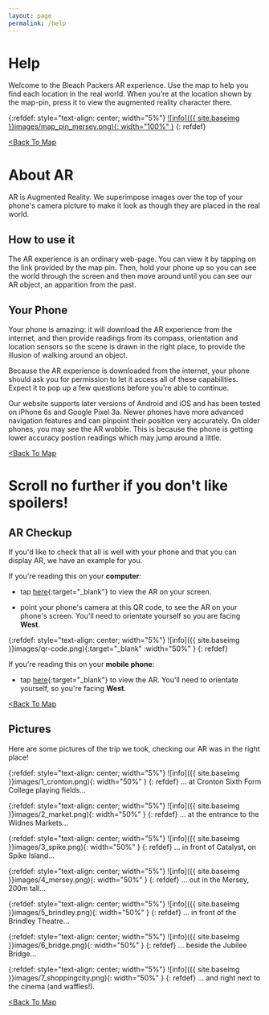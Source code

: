 ```yaml
---
layout: page
permalink: /help
---
```


# Help
Welcome to the Bleach Packers AR experience. Use the map to help you find each location in the real world. 
When you’re at the location shown by the map-pin, press it to view the augmented reality character there.

{:refdef: style="text-align: center; width="5%"}
[![info]({{ site.baseimg }}images/map_pin_mersey.png){: width="100%" }](/BleachPackersMap/map)
{: refdef}


[<Back To Map](/BleachPackersMap/map)

# About AR
AR is Augmented Reality. We superimpose images over the top of your phone's camera picture to make it look as though they are placed in the real world.

## How to use it
The AR experience is an ordinary web-page. You can view it by tapping on the link provided by the map pin. Then, hold your phone up so you can see the world through the screen and then move around until you can see our AR object, an 
apparition from the past.


## Your Phone
Your phone is amazing: it will download the AR experience from the internet, and then provide readings from its compass, orientation and location sensors so the scene is drawn in the right place, to provide the illusion of walking around an object.

Because the AR experience is downloaded from the internet, your phone should ask you for permission to let it access all of these capabilities. Expect it to pop up a few questions before you're able to continue.

Our website supports later versions of Android and iOS and has been tested on iPhone 6s and Google Pixel 3a. Newer phones have more advanced navigation features and can pinpoint their position very accurately. On older phones, you may see the AR wobble. This is because the phone is getting lower accuracy postion readings which may jump around a little. 

[<Back To Map](/BleachPackersMap/map)

# Scroll no further if you don't like spoilers!

## AR Checkup

If you'd like to check that all is well with your phone and that you can display AR, we have an example for you.

If you're reading this on your **computer**:

* tap [here](https://rescuestationcic.github.io/BleachPackers/?simulate=true&dist=3.66&bearing=180&params=eyJsYXQiOjUzLjM2MjMzMTMxNzI0Nzg2LCJsb24iOi0yLjcyNjg3MjI5NjcxNzAyNSwiYWx0X20iOjAsImhlaWdodF9tIjoyLCJwZXJpb2RfcyI6MTAsIm9wYWNpdHkiOjAuNiwibW9kZWxfaGVpZ2h0X20iOjEuNiwiY194IjowLCJjX3kiOjAsImNfeiI6MCwiY19yeCI6MCwiY19yeSI6MCwiY19yeiI6MH0=){:target="_blank"}  to view the AR on your screen. 

* point your phone's camera at this QR code, to see the AR on your phone's screen. You'll need to orientate yourself so you are facing **West**.

{:refdef: style="text-align: center; width="5%"}
![info]({{ site.baseimg }}images/qr-code.png){:target="_blank" :width="50%" }
{: refdef}

If you're reading this on your **mobile phone**:
* tap [here](https://rescuestationcic.github.io/BleachPackers/?simulate=true&dist=3.66&bearing=90&params=eyJsYXQiOjUzLjM2MjMzMTMxNzI0Nzg2LCJsb24iOi0yLjcyNjg3MjI5NjcxNzAyNSwiYWx0X20iOjAsImhlaWdodF9tIjoyLCJwZXJpb2RfcyI6MTAsIm9wYWNpdHkiOjAuNiwibW9kZWxfaGVpZ2h0X20iOjEuNiwiY194IjowLCJjX3kiOjAsImNfeiI6MCwiY19yeCI6MCwiY19yeSI6MCwiY19yeiI6MH0=){:target="_blank"}  to view the AR. You'll need to orientate yourself, so you're facing **West**. 

[<Back To Map](/BleachPackersMap/map)

## Pictures

Here are some pictures of the trip we took, checking our AR was in the right place!

{:refdef: style="text-align: center; width="5%"}
![info]({{ site.baseimg }}images/1_cronton.png){: width="50%" }
{: refdef}
... at Cronton Sixth Form College playing fields...

{:refdef: style="text-align: center; width="5%"}
![info]({{ site.baseimg }}images/2_market.png){: width="50%" }
{: refdef}
... at the entrance to the Widnes Markets... 
  
  

{:refdef: style="text-align: center; width="5%"}
![info]({{ site.baseimg }}images/3_spike.png){: width="50%" }
{: refdef}
... in front of Catalyst, on Spike Island...
  
  
  

{:refdef: style="text-align: center; width="5%"}
![info]({{ site.baseimg }}images/4_mersey.png){: width="50%" }
{: refdef}
... out in the Mersey, 200m tall...
  
  
  

{:refdef: style="text-align: center; width="5%"}
![info]({{ site.baseimg }}images/5_brindley.png){: width="50%" }
{: refdef}
... in front of the Brindley Theatre...
  
  
  


{:refdef: style="text-align: center; width="5%"}
![info]({{ site.baseimg }}images/6_bridge.png){: width="50%" }
{: refdef}
... beside the Jubilee Bridge...


{:refdef: style="text-align: center; width="5%"}
![info]({{ site.baseimg }}images/7_shoppingcity.png){: width="50%" }
{: refdef}
... and right next to the cinema (and waffles!).



[<Back To Map](/BleachPackersMap/map)  

